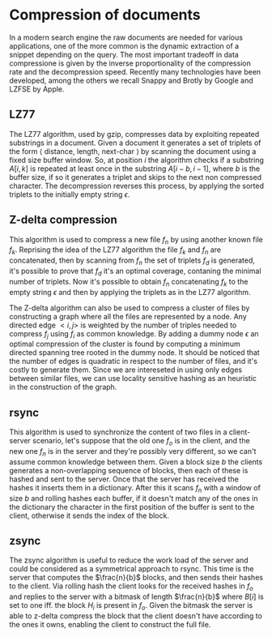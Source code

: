 # Compression of documents
In a modern search engine the raw documents are needed for various applications, one of the more common is the dynamic extraction of a snippet depending on the query.
The most important tradeoff in data compressione is given by the inverse proportionality of the compression rate and the decompression speed.
Recently many technologies have been developed, among the others we recall Snappy and Brotly by Google and LZFSE by Apple.

## LZ77
The LZ77 algorithm, used by gzip, compresses data by exploiting repeated substrings in a document.
Given a document it generates a set of triplets of the form $\langle$ distance, length, next-char $\rangle$ by scanning the document using a fixed size buffer window.
So, at position $i$ the algorithm checks if a substring $A[i,k]$ is repeated at least once in the substring $A[i-b,i-1]$, where $b$ is the buffer size, if so it generates a triplet and skips to the next non compressed character.
The decompression reverses this process, by applying the sorted triplets to the initially empty string $\epsilon$.

## Z-delta compression
This algorithm is used to compress a new file $f_n$ by using another known file $f_k$.
Reprising the idea of the LZ77 algorithm the file $f_k$ and $f_n$ are concatenated, then by scanning from $f_n$ the set of triplets $f_d$ is generated, it's possible to prove that $f_d$ it's an optimal coverage, contaning the minimal number of triplets.
Now it's possible to obtain $f_n$ concatenating $f_k$ to the empty string $\epsilon$ and then by applying the triplets as in the LZ77 algorithm.

The Z-delta algorithm can also be used to compress a cluster of files by constructing a graph where all the files are represented by a node.
Any directed edge $<i,j>$ is weighted by the number of triples needed to compress $f_j$ using $f_i$ as common knowledge.
By adding a dummy node $\epsilon$ an optimal compression of the cluster is found by computing a minimum directed spanning tree rooted in the dummy node.
It should be noticed that the number of edges is quadratic in respect to the number of files, and it's costly to generate them.
Since we are intereseted in using only edges between similar files, we can use locality sensitive hashing as an heuristic in the construction of the graph.

## rsync
This algorithm is used to synchronize the content of two files in a client-server scenario, let's suppose that the old one $f_o$ is in the client, and the new one $f_n$ is in the server and they're possibly very different, so we can't assume common knowledge between them.
Given a block size $b$ the clients generates a non-overlapping sequence of blocks, then each of these is hashed and sent to the server.
Once that the server has received the hashes it inserts them in a dictionary.
After this it scans $f_n$ with a window of size $b$ and rolling hashes each buffer, if it doesn't match any of the ones in the dictionary the character in the first position of the buffer is sent to the client, otherwise it sends the index of the block.

## zsync
The zsync algorithm is useful to reduce the work load of the server and could be considered as a symmetrical approach to rsync.
This time is the server that computes the $\frac{n}{b}$ blocks, and then sends their hashes to the client.
Via rolling hash the client looks for the received hashes in $f_o$ and replies to the server with a bitmask of length $\frac{n}{b}$ where $B[i]$ is set to one iff. the block $H_i$ is present in $f_o$.
Given the bitmask the server is able to z-delta compress the block that the client doesn't have according to the ones it owns, enabling the client to construct the full file.

